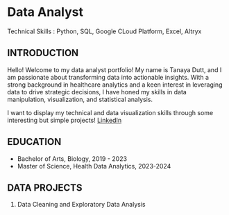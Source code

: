 
# Data Analyst 
Technical Skills : Python, SQL, Google CLoud Platform, Excel, Altryx

## **INTRODUCTION**

Hello! Welcome to my data analyst portfolio! My name is Tanaya Dutt, and I am passionate about transforming data into actionable insights. With a strong background in healthcare analytics and a keen interest in leveraging data to drive strategic decisions, I have honed my skills in data manipulation, visualization, and statistical analysis.

I want to display my technical and data visualization skills through some interesting but simple projects!
[LinkedIn](https://www.linkedin.com/in/tanayadutt/)

## EDUCATION

 - Bachelor of Arts, Biology, 2019 - 2023
 -  Master of Science, Health Data Analytics, 2023-2024

## DATA PROJECTS
1. Data Cleaning and Exploratory Data Analysis
   







